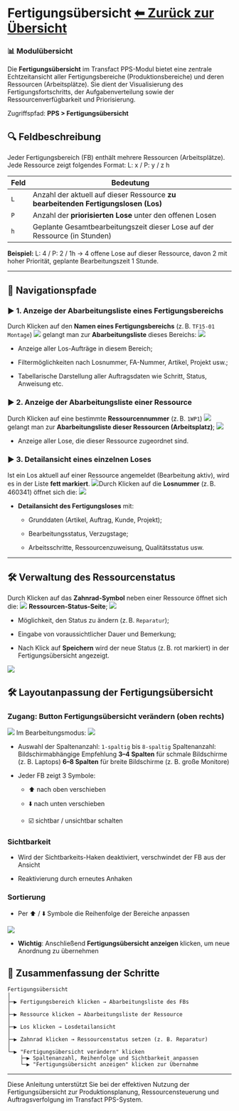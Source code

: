 # Fertigungsübersicht              [⬅ Zurück zur Übersicht](../index.md)
### 📊 Modulübersicht

Die **Fertigungsübersicht** im Transfact PPS-Modul bietet eine zentrale Echtzeitansicht aller Fertigungsbereiche (Produktionsbereiche) und deren Ressourcen (Arbeitsplätze). Sie dient der Visualisierung des Fertigungsfortschritts, der Aufgabenverteilung sowie der Ressourcenverfügbarkeit und Priorisierung.

Zugriffspfad: **PPS > Fertigungsübersicht**

## 🔍 Feldbeschreibung

Jeder Fertigungsbereich (FB) enthält mehrere Ressourcen (Arbeitsplätze). Jede Ressource zeigt folgendes Format: L: x / P: y / z h

| Feld | Bedeutung                                                                          |
| ---- | ---------------------------------------------------------------------------------- |
| `L`  | Anzahl der aktuell auf dieser Ressource **zu bearbeitenden Fertigungslosen (Los)** |
| `P`  | Anzahl der **priorisierten Lose** unter den offenen Losen                          |
| `h`  | Geplante Gesamtbearbeitungszeit dieser Lose auf der Ressource (in Stunden)         |

**Beispiel:** L: 4 / P: 2 / 1h → 4 offene Lose auf dieser Ressource, davon 2 mit hoher Priorität, geplante Bearbeitungszeit 1 Stunde.

---

## 🚪 Navigationspfade


### ▶ 1. Anzeige der Abarbeitungsliste eines Fertigungsbereichs

Durch Klicken auf den **Namen eines Fertigungsbereichs** (z. B. `TF15-01 Montage`) 
![](../images/pps_fb_001.png)
gelangt man zur **Abarbeitungsliste** dieses Bereichs:
![](../images/pps_fb_002.png)
- Anzeige aller Los-Aufträge in diesem Bereich;
    
- Filtermöglichkeiten nach Losnummer, FA-Nummer, Artikel, Projekt usw.;
    
- Tabellarische Darstellung aller Auftragsdaten wie Schritt, Status, Anweisung etc.
    

### ▶ 2. Anzeige der Abarbeitungsliste einer Ressource

Durch Klicken auf eine bestimmte **Ressourcennummer** (z. B. `1WP1`) 
![](../images/pps_fb_003.png)gelangt man zur **Abarbeitungsliste dieser Ressourcen (Arbeitsplatz)**;
![](../images/pps_fb_004.png)
- Anzeige aller Lose, die dieser Ressource zugeordnet sind.

### ▶ 3. Detailansicht eines einzelnen Loses

Ist ein Los aktuell auf einer Ressource angemeldet (Bearbeitung aktiv), wird es in der Liste **fett markiert**.
![](../images/pps_fb_005.png)Durch Klicken auf die **Losnummer** (z. B. 460341) öffnet sich die:
![](../images/pps_fb_006.png)
- **Detailansicht des Fertigungsloses** mit:
    
    - Grunddaten (Artikel, Auftrag, Kunde, Projekt);
        
    - Bearbeitungsstatus, Verzugstage;
        
    - Arbeitsschritte, Ressourcenzuweisung, Qualitätsstatus usw.
        

---

## 🛠 Verwaltung des Ressourcenstatus

Durch Klicken auf das **Zahnrad-Symbol** neben einer Ressource öffnet sich die:
![](../images/pps_fb_007.png)
 **Ressourcen-Status-Seite**;
![](../images/pps_fb_008.png)
- Möglichkeit, den Status zu ändern (z. B. `Reparatur`);
    
- Eingabe von voraussichtlicher Dauer und Bemerkung;
    
- Nach Klick auf **Speichern** wird der neue Status (z. B. rot markiert) in der Fertigungsübersicht angezeigt.

![](../images/pps_fb_009.png)
## 🛠️ Layoutanpassung der Fertigungsübersicht

### Zugang: Button **Fertigungsübersicht verändern** (oben rechts)
![](../images/pps_fb_010.png)
Im Bearbeitungsmodus:
![](../images/pps_fb_011.png)
- Auswahl der Spaltenanzahl: `1-spaltig` bis `8-spaltig`
    Spaltenanzahl: Bildschirmabhängige Empfehlung
    **3–4 Spalten** für schmale Bildschirme (z. B. Laptops)
    **6–8 Spalten** für breite Bildschirme (z. B. große Monitore)
    
- Jeder FB zeigt 3 Symbole:
    
    - ⬆️ nach oben verschieben
        
    - ⬇️ nach unten verschieben
        
    - ☑️ sichtbar / unsichtbar schalten
        

### Sichtbarkeit

- Wird der Sichtbarkeits-Haken deaktiviert, verschwindet der FB aus der Ansicht
    
- Reaktivierung durch erneutes Anhaken

### Sortierung

- Per ⬆️ / ⬇️ Symbole die Reihenfolge der Bereiche anpassen

![](../images/pps_fb_012.png)
- **Wichtig**: Anschließend **Fertigungsübersicht anzeigen** klicken, um neue Anordnung zu übernehmen
## 🔄 Zusammenfassung der Schritte

```
Fertigungsübersicht
│
├─▶ Fertigungsbereich klicken → Abarbeitungsliste des FBs
│
├─▶ Ressource klicken → Abarbeitungsliste der Ressource
│
├─▶ Los klicken → Losdetailansicht
│
├─▶ Zahnrad klicken → Ressourcenstatus setzen (z. B. Reparatur)
│
└─▶ "Fertigungsübersicht verändern" klicken
    ├─▶ Spaltenanzahl, Reihenfolge und Sichtbarkeit anpassen
    └─▶ "Fertigungsübersicht anzeigen" klicken zur Übernahme
```

---

Diese Anleitung unterstützt Sie bei der effektiven Nutzung der Fertigungsübersicht zur Produktionsplanung, Ressourcensteuerung und Auftragsverfolgung im Transfact PPS-System.